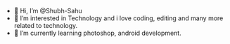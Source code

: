 - 👋 Hi, I’m @Shubh-Sahu
- 👀 I’m interested in Technology and i love coding, editing and many more related to technology.
- 🌱 I’m currently learning photoshop, android development.

<!---
Shubh-Sahu/Shubh-Sahu is a ✨ special ✨ repository because its `README.md` (this file) appears on your GitHub profile.
You can click the Preview link to take a look at your changes.
--->

